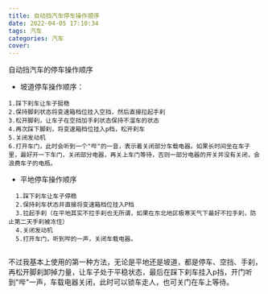 ```yaml
---
title: 自动挡汽车停车操作顺序
date: 2022-04-05 17:10:34
tags: 汽车
categories: 汽车
cover: 
---
```




自动挡汽车的停车操作顺序



* 坡道停车操作顺序：

```
1.踩下刹车让车子挺稳
2.保持脚刹状态将变速箱档位挂入空挡，然后直接拉起手刹
3.松开脚刹，让车子在空挡加手刹状态保持不溜车的状态
4.再次踩下脚刹，将变速箱档位挂入p档，松开刹车
5.关闭发动机
6.打开车门，此时会听到一个"哔"的一音，表示着关闭部分车载电器。如果长时间坐在车子里，最好开一下车门，关闭部分电器，再关上车门等待，否则一部分电器的开关并没有关闭，会浪费车子的电瓶。
```

* 平地停车操作顺序

```
  1.踩下刹车让车子停稳
  2.保持刹车状态并直接将变速箱档位挂入P档
  3.拉起手刹（在平地其实不拉手刹也无所谓，如果在东北地区极寒天气下最好不拉手刹，防止第二天手刹被冻住）
  4.关闭发动机
  5.打开车门，听到哔的一声，关闭车载电器。
    
```

  不过我基本上使用的第一种方法，无论是平地还是坡道，都是停车、空挡、手刹，再松开脚刹卸掉力量，让车子处于平稳状态，最后在踩下刹车挂入p挡，开门听到"哔"一声，车载电器关闭，此时可以锁车走人，也可关门在车上等待。
